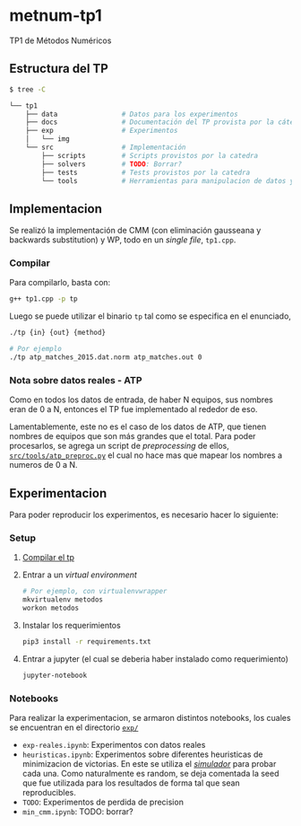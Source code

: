 # metnum-tp1

TP1 de Métodos Numéricos

## Estructura del TP

```bash
$ tree -C

└── tp1
    ├── data                # Datos para los experimentos
    ├── docs                # Documentación del TP provista por la cátedra
    ├── exp                 # Experimentos
    │   └── img
    └── src                 # Implementación
        ├── scripts         # Scripts provistos por la catedra
        ├── solvers         # TODO: Borrar?
        ├── tests           # Tests provistos por la catedra
        └── tools           # Herramientas para manipulacion de datos y simulador
```

## Implementacion

Se realizó la implementación de CMM (con eliminación gausseana y backwards
substitution) y WP, todo en un *single file*, `tp1.cpp`.

### Compilar

Para compilarlo, basta con:

```bash
g++ tp1.cpp -p tp
```

Luego se puede utilizar el binario `tp` tal como se especifica en el enunciado,

```bash
./tp {in} {out} {method}

# Por ejemplo
./tp atp_matches_2015.dat.norm atp_matches.out 0
```

### Nota sobre datos reales - ATP

Como en todos los datos de entrada, de haber N equipos, sus nombres eran de 0 a
N, entonces el TP fue implementado al rededor de eso.

Lamentablemente, este no es el caso de los datos de ATP, que tienen nombres de
equipos que son más grandes que el total. Para poder procesarlos, se agrega un
script de *preprocessing* de ellos,
[`src/tools/atp_preproc.py`](tp1/src/tools/atp_preproc.py) el cual no hace mas
que mapear los nombres a numeros de 0 a N.

## Experimentacion

Para poder reproducir los experimentos, es necesario hacer lo siguiente:

### Setup

1. [Compilar el tp](#compilar)

2. Entrar a un *virtual environment*

   ```bash
   # Por ejemplo, con virtualenvwrapper
   mkvirtualenv metodos
   workon metodos
   ```

3. Instalar los requerimientos

    ```bash
    pip3 install -r requirements.txt
    ```

4. Entrar a jupyter (el cual se deberia haber instalado como requerimiento)

    ```bash
    jupyter-notebook
    ```

### Notebooks

Para realizar la experimentacion, se armaron distintos notebooks, los cuales
se encuentran en el directorio [`exp/`](tp1/exp)

- `exp-reales.ipynb`: Experimentos con datos reales
- `heuristicas.ipynb`: Experimentos sobre diferentes heuristicas de minimizacion
  de victorias. En este se utiliza el [*simulador*](tp1/exp/simulator.py) para
  probar cada una. Como naturalmente es random, se deja comentada la seed
  que fue utilizada para los resultados de forma tal que sean reproducibles.
- `TODO`: Experimentos de perdida de precision
- `min_cmm.ipynb`: TODO: borrar?